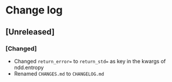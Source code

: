# Change log

## [Unreleased]
### [Changed]
- Changed `return_error=` to `return_std=` as key in the kwargs of ndd.entropy
- Renamed `CHANGES.md` to `CHANGELOG.md`
